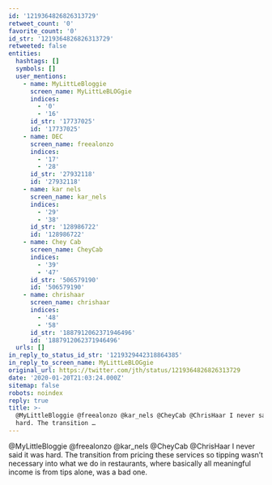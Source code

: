 ```yaml
---
id: '1219364826826313729'
retweet_count: '0'
favorite_count: '0'
id_str: '1219364826826313729'
retweeted: false
entities:
  hashtags: []
  symbols: []
  user_mentions:
    - name: MyLittLeBloggie
      screen_name: MyLittLeBLOGgie
      indices:
        - '0'
        - '16'
      id_str: '17737025'
      id: '17737025'
    - name: DEC
      screen_name: freealonzo
      indices:
        - '17'
        - '28'
      id_str: '27932118'
      id: '27932118'
    - name: kar nels
      screen_name: kar_nels
      indices:
        - '29'
        - '38'
      id_str: '128986722'
      id: '128986722'
    - name: Chey Cab
      screen_name: CheyCab
      indices:
        - '39'
        - '47'
      id_str: '506579190'
      id: '506579190'
    - name: chrishaar
      screen_name: chrishaar
      indices:
        - '48'
        - '58'
      id_str: '1887912062371946496'
      id: '1887912062371946496'
  urls: []
in_reply_to_status_id_str: '1219329442318864385'
in_reply_to_screen_name: MyLittLeBLOGgie
original_url: https://twitter.com/jth/status/1219364826826313729
date: '2020-01-20T21:03:24.000Z'
sitemap: false
robots: noindex
reply: true
title: >-
  @MyLittleBloggie @freealonzo @kar_nels @CheyCab @ChrisHaar I never said it was
  hard. The transition …
---
```


@MyLittleBloggie @freealonzo @kar_nels @CheyCab @ChrisHaar I never said it was hard. The transition from pricing these services so tipping wasn’t necessary into what we do in restaurants, where basically all meaningful income is from tips alone, was a bad one.